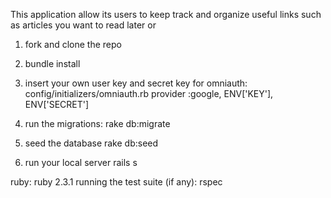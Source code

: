 This application allow its users to keep track and organize useful links such as articles you want to read later or 
1. fork and clone the repo

2. bundle install

3. insert your own user key and secret key for omniauth:
config/initializers/omniauth.rb
provider :google, ENV['KEY'], ENV['SECRET']

4. run the migrations: 
rake db:migrate

5. seed the database
rake db:seed

6. run your local server
rails s



ruby: ruby 2.3.1
running the test suite (if any): rspec
